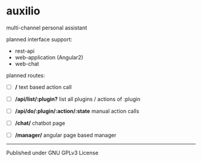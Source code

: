 # auxilio
multi-channel personal assistant

planned interface support:
- rest-api
- web-application (Angular2)
- web-chat

planned routes:
- [ ] **/** text based action call
- [ ] **/api/list/:plugin?** list all plugins / actions of :plugin
- [ ] **/api/do/:plugin/:action/:state** manual action calls
- [ ] **/chat/** chatbot page
- [ ] **/manager/** angular page based manager


---------
Published under GNU GPLv3 License
